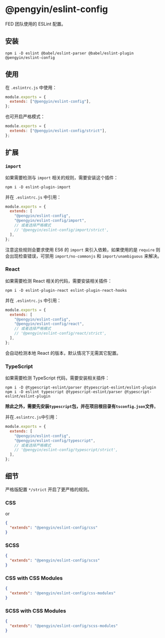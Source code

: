 # @pengyin/eslint-config

FED 团队使用的 ESLint 配置。

## 安装

```shell
npm i -D eslint @babel/eslint-parser @babel/eslint-plugin @pengyin/eslint-config
```

## 使用

在 `.eslintrc.js` 中使用：

```js
module.exports = {
  extends: ["@pengyin/eslint-config"],
};
```

也可开启严格模式：

```js
module.exports = {
  extends: ["@pengyin/eslint-config/strict"],
};
```

## 扩展

### `import`

如果需要检测与 `import` 相关的规则，需要安装这个插件：

```shell
npm i -D eslint-plugin-import
```

并在 `.eslintrc.js` 中引用：

```js
module.exports = {
  extends: [
    "@pengyin/eslint-config",
    "@pengyin/eslint-config/import",
    // 或者选择严格模式
    // '@pengyin/eslint-config/import/strict',
  ],
};
```

注意这些规则会要求使用 ES6 的 `import` 来引入依赖，如果使用的是 `require` 则会出现检查错误，可禁用 `import/no-commonjs` 和 `import/unambiguous` 来解决。

### React

如果需要检测 React 相关的代码，需要安装相关插件：

```shell
npm i -D eslint-plugin-react eslint-plugin-react-hooks
```

并在 `.eslintrc.js` 中引用：

```js
module.exports = {
  extends: [
    "@pengyin/eslint-config",
    "@pengyin/eslint-config/react",
    // 或者选择严格模式
    // '@pengyin/eslint-config/react/strict',
  ],
};
```

会自动检测本地 React 的版本，默认情况下无需其它配置。

### TypeScript

如果需要检测 TypeScript 代码，需要安装相关插件：

```shell
npm i -D @typescript-eslint/parser @typescript-eslint/eslint-plugin
npm i -D eslint typescript @typescript-eslint/parser @typescript-eslint/eslint-plugin
```

**除此之外，需要先安装`typescript`包，并在项目根目录有`tsconfig.json`文件**。

并在`.eslintrc.js`中引用：

```js
module.exports = {
  extends: [
    "@pengyin/eslint-config",
    "@pengyin/eslint-config/typescript",
    // 或者选择严格模式
    // '@pengyin/eslint-config/typescript/strict',
  ],
};
```

## 细节

严格版配置 `*/strict` 开启了更严格的规则。


### CSS

or

```json
{
  "extends": "@pengyin/eslint-config/css"
}
```

### SCSS

```json
{
  "extends": "@pengyin/eslint-config/scss"
}
```

### CSS with CSS Modules

```json
{
  "extends": "@pengyin/eslint-config/css-modules"
}
```

### SCSS with CSS Modules

```json
{
  "extends": "@pengyin/eslint-config/scss-modules"
}
```
